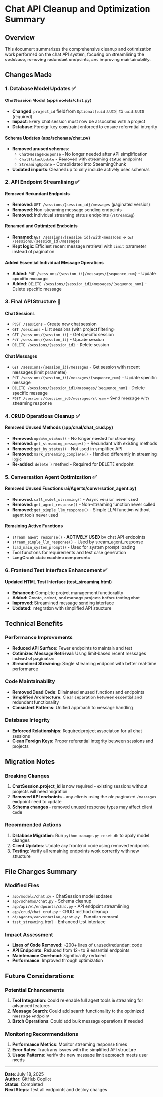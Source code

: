 # Chat API Cleanup and Optimization Summary

## Overview
This document summarizes the comprehensive cleanup and optimization work performed on the chat API system, focusing on streamlining the codebase, removing redundant endpoints, and improving maintainability.

## Changes Made

### 1. Database Model Updates ✅

#### ChatSession Model (app/models/chat.py)
- **Changed**: `project_id` field from `Optional[uuid.UUID]` to `uuid.UUID` (required)
- **Impact**: Every chat session must now be associated with a project
- **Database**: Foreign key constraint enforced to ensure referential integrity

#### Schema Updates (app/schemas/chat.py)
- **Removed unused schemas**:
  - `ChatMessageResponse` - No longer needed after API simplification
  - `ChatStatusUpdate` - Removed with streaming status endpoints
  - `StreamingUpdate` - Consolidated into StreamingChunk
- **Updated imports**: Cleaned up to only include actively used schemas

### 2. API Endpoint Streamlining ✅

#### Removed Redundant Endpoints
- **Removed**: `GET /sessions/{session_id}/messages` (paginated version)
- **Removed**: Non-streaming message sending endpoints
- **Removed**: Individual streaming status endpoints (`/streaming`)

#### Renamed and Optimized Endpoints
- **Renamed**: `GET /sessions/{session_id}/with-messages` → `GET /sessions/{session_id}/messages`
- **Kept logic**: Efficient recent message retrieval with `limit` parameter instead of pagination

#### Added Essential Individual Message Operations
- **Added**: `PUT /sessions/{session_id}/messages/{sequence_num}` - Update specific message
- **Added**: `DELETE /sessions/{session_id}/messages/{sequence_num}` - Delete specific message

### 3. Final API Structure 🎯

#### Chat Sessions
- `POST /sessions` - Create new chat session
- `GET /sessions` - List sessions (with project filtering)
- `GET /sessions/{session_id}` - Get specific session
- `PUT /sessions/{session_id}` - Update session
- `DELETE /sessions/{session_id}` - Delete session

#### Chat Messages
- `GET /sessions/{session_id}/messages` - Get session with recent messages (limit parameter)
- `PUT /sessions/{session_id}/messages/{sequence_num}` - Update specific message
- `DELETE /sessions/{session_id}/messages/{sequence_num}` - Delete specific message
- `POST /sessions/{session_id}/messages/stream` - Send message with streaming response

### 4. CRUD Operations Cleanup ✅

#### Removed Unused Methods (app/crud/chat_crud.py)
- **Removed**: `update_status()` - No longer needed for streaming
- **Removed**: `get_streaming_messages()` - Redundant with existing methods
- **Removed**: `get_by_status()` - Not used in simplified API
- **Removed**: `mark_streaming_complete()` - Handled differently in streaming logic
- **Re-added**: `delete()` method - Required for DELETE endpoint

### 5. Conversation Agent Optimization ✅

#### Removed Unused Functions (ai/Agents/conversation_agent.py)
- **Removed**: `call_model_streaming()` - Async version never used
- **Removed**: `get_agent_response()` - Non-streaming function never called
- **Removed**: `get_simple_llm_response()` - Simple LLM function without agent tools never used

#### Remaining Active Functions
- `stream_agent_response()` - **ACTIVELY USED** by chat API endpoints
- `stream_simple_llm_response()` - Used by stream_agent_response
- `load_main_system_prompt()` - Used for system prompt loading
- Tool functions for requirements and test case generation
- LangGraph state machine components

### 6. Frontend Test Interface Enhancement ✅

#### Updated HTML Test Interface (test_streaming.html)
- **Enhanced**: Complete project management functionality
- **Added**: Create, select, and manage projects before testing chat
- **Improved**: Streamlined message sending interface
- **Updated**: Integration with simplified API structure

## Technical Benefits

### Performance Improvements
- **Reduced API Surface**: Fewer endpoints to maintain and test
- **Optimized Message Retrieval**: Using limit-based recent messages instead of pagination
- **Streamlined Streaming**: Single streaming endpoint with better real-time performance

### Code Maintainability
- **Removed Dead Code**: Eliminated unused functions and endpoints
- **Simplified Architecture**: Clear separation between essential and redundant functionality
- **Consistent Patterns**: Unified approach to message handling

### Database Integrity
- **Enforced Relationships**: Required project association for all chat sessions
- **Clean Foreign Keys**: Proper referential integrity between sessions and projects

## Migration Notes

### Breaking Changes
1. **ChatSession.project_id** is now required - existing sessions without projects will need migration
2. **Removed API endpoints** - any clients using the old paginated `/messages` endpoint need to update
3. **Schema changes** - removed unused response types may affect client code

### Recommended Actions
1. **Database Migration**: Run `python manage.py reset-db` to apply model changes
2. **Client Updates**: Update any frontend code using removed endpoints
3. **Testing**: Verify all remaining endpoints work correctly with new structure

## File Changes Summary

### Modified Files
- `app/models/chat.py` - ChatSession model updates
- `app/schemas/chat.py` - Schema cleanup
- `app/api/v1/endpoints/chat.py` - API endpoint streamlining
- `app/crud/chat_crud.py` - CRUD method cleanup
- `ai/Agents/conversation_agent.py` - Function removal
- `test_streaming.html` - Enhanced test interface

### Impact Assessment
- **Lines of Code Removed**: ~200+ lines of unused/redundant code
- **API Endpoints**: Reduced from 12+ to 9 essential endpoints
- **Maintenance Overhead**: Significantly reduced
- **Performance**: Improved through optimization

## Future Considerations

### Potential Enhancements
1. **Tool Integration**: Could re-enable full agent tools in streaming for advanced features
2. **Message Search**: Could add search functionality to the optimized message endpoint
3. **Batch Operations**: Could add bulk message operations if needed

### Monitoring Recommendations
1. **Performance Metrics**: Monitor streaming response times
2. **Error Rates**: Track any issues with the simplified API structure
3. **Usage Patterns**: Verify the new message limit approach meets user needs

---

**Date**: July 18, 2025  
**Author**: GitHub Copilot  
**Status**: Completed  
**Next Steps**: Test all endpoints and deploy changes
